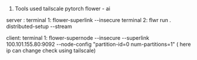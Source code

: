1. Tools used
   tailscale
   pytorch
   flower - ai

server :
terminal 1: flower-superlink --insecure
terminal 2: flwr run . distributed-setup --stream

client:
terminal 1: flower-supernode --insecure --superlink 100.101.155.80:9092 --node-config "partition-id=0 num-partitions=1"
( here ip can change check using tailscale)
